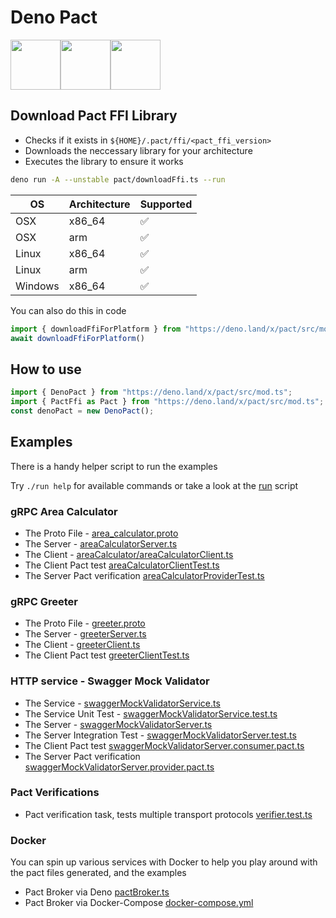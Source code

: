 
# Deno Pact

<img src="https://avatars.githubusercontent.com/u/42048915?s=200&v=4" height="80" width="80"><img src="https://i.pinimg.com/originals/01/9e/e0/019ee012b9ca5318b09d2f5696fc54ee.png" height="80" width="80"><img src="https://user-images.githubusercontent.com/19932401/206557102-f5141b7d-a4f4-441b-84f6-ede3552c4696.png" height="80" width="80">

## Download Pact FFI Library

- Checks if it exists in `${HOME}/.pact/ffi/<pact_ffi_version>`
- Downloads the neccessary library for your architecture
- Executes the library to ensure it works

```sh
deno run -A --unstable pact/downloadFfi.ts --run
```

| OS      | Architecture | Supported |
| ------- | ------------ | --------- |
| OSX     | x86_64       | ✅         |
| OSX     | arm          | ✅         |
| Linux   | x86_64       | ✅         |
| Linux   | arm          | ✅         |
| Windows | x86_64       | ✅         |

You can also do this in code


```ts
import { downloadFfiForPlatform } from "https://deno.land/x/pact/src/mod.ts";
await downloadFfiForPlatform()
```

## How to use

```ts
import { DenoPact } from "https://deno.land/x/pact/src/mod.ts";
import { PactFfi as Pact } from "https://deno.land/x/pact/src/mod.ts";
const denoPact = new DenoPact();
```

## Examples

There is a handy helper script to run the examples

Try `./run help` for available commands or take a look at the [run](./run) script

### gRPC Area Calculator

- The Proto File - [area_calculator.proto](./src/usage/areaCalculator/area_calculator.proto)
- The Server - [areaCalculatorServer.ts](./src/usage/areaCalculator/areaCalculatorServer.ts)
- The Client - [areaCalculator/areaCalculatorClient.ts](./src/usage/areaCalculator/areaCalculatorClient.ts)
- The Client Pact test [areaCalculatorClientTest.ts](./src/usage/areaCalculatorClientTest.ts)
- The Server Pact verification [areaCalculatorProviderTest.ts](./src/usage/areaCalculatorProviderTest.ts)

### gRPC Greeter

- The Proto File - [greeter.proto](./src/usage/greeter/greeter.proto)
- The Server - [greeterServer.ts](./src/usage/greeter/greeterServer.ts)
- The Client - [greeterClient.ts](./src/usage/greeter/greeterClient.ts)
- The Client Pact test [greeterClientTest.ts](./src/usage/greeterClientTest.ts)

### HTTP service - Swagger Mock Validator

- The Service - [swaggerMockValidatorService.ts](./src/usage/swaggerMockValidator/swaggerMockValidatorService.ts)
- The Service Unit Test - [swaggerMockValidatorService.test.ts](./src/usage/swaggerMockValidator/swaggerMockValidatorService.test.ts)
- The Server - [swaggerMockValidatorServer.ts](./src/usage/swaggerMockValidator/swaggerMockValidatorServer.ts)
- The Server Integration Test - [swaggerMockValidatorServer.test.ts](./src/usage/swaggerMockValidator/swaggerMockValidatorServer.test.ts)
- The Client Pact test [swaggerMockValidatorServer.consumer.pact.ts](./src/usage/swaggerMockValidator/swaggerMockValidatorServer.consumer.pact.ts)
- The Server Pact verification [swaggerMockValidatorServer.provider.pact.ts](./src/usage/swaggerMockValidator/swaggerMockValidatorServer.provider.pact.ts)

### Pact Verifications

- Pact verification task, tests multiple transport protocols [verifier.test.ts](./src/usage/verifier.test.ts)

### Docker

You can spin up various services with Docker to help you play around with the pact files generated, and the examples

- Pact Broker via Deno [pactBroker.ts](./docker/pactBroker.ts)
- Pact Broker via Docker-Compose [docker-compose.yml](./docker/docker-compose.yml)
